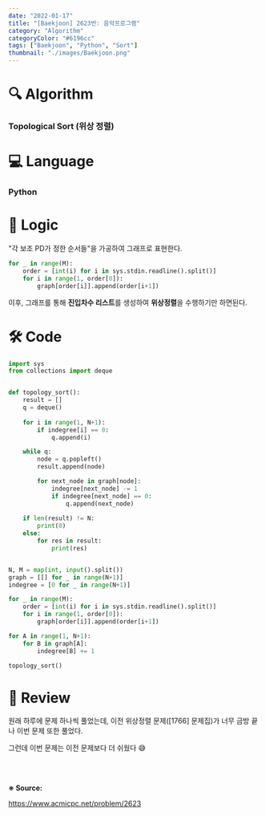```yaml
---
date: "2022-01-17"
title: "[Baekjoon] 2623번: 음악프로그램"
category: "Algorithm"
categoryColor: "#6196cc"
tags: ["Baekjoon", "Python", "Sort"]
thumbnail: "./images/Baekjoon.png"
---
```


# 🔍 Algorithm

### Topological Sort (위상 정렬)

# 💻 Language

### Python

# 📍 Logic

"각 보조 PD가 정한 순서들"을 가공하여 그래프로 표현한다.

```python
for _ in range(M):
    order = [int(i) for i in sys.stdin.readline().split()]
    for i in range(1, order[0]):
        graph[order[i]].append(order[i+1])
```

이후, 그래프를 통해 **진입차수 리스트**를 생성하여 **위상정렬**을 수행하기만 하면된다.

# 🛠 Code

```python
import sys
from collections import deque


def topology_sort():
    result = []
    q = deque()
    
    for i in range(1, N+1):
        if indegree[i] == 0:
            q.append(i)

    while q:
        node = q.popleft()
        result.append(node)

        for next_node in graph[node]:
            indegree[next_node] -= 1
            if indegree[next_node] == 0:
                q.append(next_node)
    
    if len(result) != N: 
        print(0)
    else:
        for res in result: 
            print(res)


N, M = map(int, input().split())
graph = [[] for _ in range(N+1)]
indegree = [0 for _ in range(N+1)]

for _ in range(M):
    order = [int(i) for i in sys.stdin.readline().split()]
    for i in range(1, order[0]):
        graph[order[i]].append(order[i+1])

for A in range(1, N+1):
    for B in graph[A]:
        indegree[B] += 1

topology_sort()
```

# 📝 Review

원래 하루에 문제 하나씩 풀었는데, 이전 위상정렬 문제([1766] 문제집)가 너무 금방 끝나 이번 문제 또한 풀었다.

그런데 이번 문제는 이전 문제보다 더 쉬웠다 😅

<br />
<br />

**※ Source:**

https://www.acmicpc.net/problem/2623
